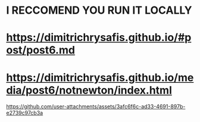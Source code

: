 # I RECCOMEND YOU RUN IT LOCALLY


# https://dimitrichrysafis.github.io/#post/post6.md 
#  https://dimitrichrysafis.github.io/media/post6/notnewton/index.html

https://github.com/user-attachments/assets/3afc6f6c-ad33-4691-897b-e2739c97cb3a

